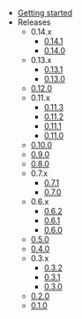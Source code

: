 - [Getting started](index.md)
- Releases
  - 0.14.x
    - [0.14.1](releases/0.14.1.md)
    - [0.14.0](releases/0.14.0.md)
  - 0.13.x
    - [0.13.1](releases/0.13.1.md)
    - [0.13.0](releases/0.13.0.md)
  - [0.12.0](releases/0.12.0.md)
  - 0.11.x
    - [0.11.3](releases/0.11.3.md)
    - [0.11.2](releases/0.11.2.md)
    - [0.11.1](releases/0.11.1.md)
    - [0.11.0](releases/0.11.0.md)
  - [0.10.0](releases/0.10.0.md)
  - [0.9.0](releases/0.9.0.md)
  - [0.8.0](releases/0.8.0.md)
  - 0.7.x
    - [0.7.1](releases/0.7.1.md)
    - [0.7.0](releases/0.7.0.md)
  - 0.6.x
    - [0.6.2](releases/0.6.2.md)
    - [0.6.1](releases/0.6.1.md)
    - [0.6.0](releases/0.6.0.md)
  - [0.5.0](releases/0.5.0.md)
  - [0.4.0](releases/0.4.0.md)
  - 0.3.x
    - [0.3.2](releases/0.3.2.md)
    - [0.3.1](releases/0.3.1.md)
    - [0.3.0](releases/0.3.0.md)
  - [0.2.0](releases/0.2.0.md)
  - [0.1.0](releases/0.1.0.md)

